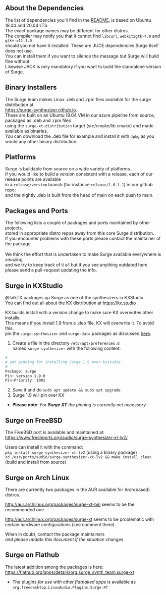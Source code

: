 ## About the Dependencies

The list of dependencies you'll find in the [README](https://github.com/surge-synthesizer/surge/blob/main/README.md#linux), is based on Ubuntu 18.04 and 20.04 LTS. <br/>
The exact package names may be different for other distros. <br/>
The compiler may notify you that it cannot find `libcurl`, `webkit2gtk-4.0` and `gtk+-x11-3.0` <br/>
should you not have it installed. These are JUCE dependencies Surge itself does not use. <br/>
You can install them if you want to silence the message but Surge will build fine without. <br/>
Likewise JACK is only mandatory if you want to build the standalone version of Surge.

## Binary Installers

The Surge team makes Linux .deb and .rpm files available for the surge distribution at <br/>
https://surge-synthesizer.github.io. <br/>
These are built on an Ubuntu 18.04 VM in our azure pipeline from source, packaged as .deb and .rpm files <br/>
using the `surge-xt-distribution` target (src/cmake/lib.cmake) and made available as binaries. <br/>
You can download the .deb file for example and install it with `dpkg` as you would any other binary distribution.

## Platforms

Surge is buildable from source on a wide variety of platforms.<br/>
If you would like to build a version consistent with a release, each of our release points are available <br/> 
in a `release/version` branch (for instance `release/1.6.1.1`) in our github repo; <br/>
and the nightly .deb is built from the head of main on each push to main.

## Packages and Ports

The following lists a couple of packages and ports maintained by other projects, <br/>
stored in appropriate distro repos away from this core Surge distribution. <br/>
If you encounter problems with these ports please contact the maintainer of the package. <br/><br/>
We think the effort that is undertaken to make Surge available everywhere is amazing <br/>
and we try to keep track of it all but if you see anything outdated here <br/>
please send a pull-request updating the info.

## Surge in KXStudio

@falkTX packages up Surge as one of the synthesizers in KXStudio.  <br/>
You can find out all about the KX distribution at https://kx.studio

KX builds install with a version change to make sure KX overwrites other installs.  <br/>
This means if you install 1.9 from a .deb file, KX will overwrite it. To avoid this,  <br/>
pin the `surge-synthesizer` and `surge-data` packages as discussed [here](https://github.com/KXStudio/KXStudio/issues/14).

1. Create a file in the directory `/etc/apt/preferences.d`  <br/>
named `surge-synthesizer` with the following content:
```bash
#
# apt pinning for installing Surge 1.9 over kxstudio
#
Package: surge
Pin: version 1.9.0
Pin-Priority: 1001
```
2. Save it and do `sudo apt update && sudo apt upgrade`
3. Surge 1.9 will pin over KX
  
- **Please note:** *For **Surge XT** the pinning is currently not necessary.*

## Surge on FreeBSD

The FreeBSD port is available and maintained at: https://www.freshports.org/audio/surge-synthesizer-xt-lv2/

Users can install it with the command: <br/>
`pkg install surge-synthesizer-xt-lv2` (using a binary package) <br/>
`cd /usr/ports/audio/surge-synthesizer-xt-lv2 && make install clean`
(build and install from source)

## Surge on Arch Linux

There are currently two packages in the AUR available for Arch(based) distros.

http://aur.archlinux.org/packages/surge-xt-bin
seems to be the recommended one

http://aur.archlinux.org/packages/surge-xt
seems to be problematic with certain hardware configurations (see comment there).

When in doubt, contact the package maintainers <br/>
*and please update this document if the situation changes*

## Surge on Flathub

The latest addition among the packages is here: <br/>
https://flathub.org/apps/details/org.surge_synth_team.surge-xt <br/>
- The plugins _for use with other flatpaked apps_ is available as `org.freedesktop.LinuxAudio.Plugins.Surge-XT`
